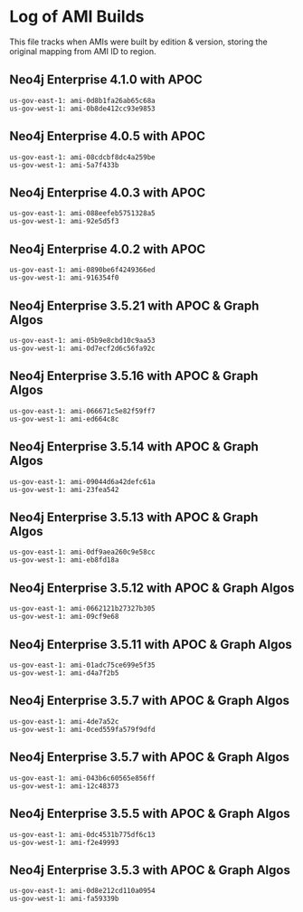 # Log of AMI Builds

This file tracks when AMIs were built by edition & version, storing the original mapping
from AMI ID to region.

## Neo4j Enterprise 4.1.0 with APOC

```
us-gov-east-1: ami-0d8b1fa26ab65c68a
us-gov-west-1: ami-0b8de412cc93e9853

```

## Neo4j Enterprise 4.0.5 with APOC

```
us-gov-east-1: ami-08cdcbf8dc4a259be
us-gov-west-1: ami-5a7f433b
```

## Neo4j Enterprise 4.0.3 with APOC

```
us-gov-east-1: ami-088eefeb5751328a5
us-gov-west-1: ami-92e5d5f3
```

## Neo4j Enterprise 4.0.2 with APOC

```
us-gov-east-1: ami-0890be6f4249366ed
us-gov-west-1: ami-916354f0
```
## Neo4j Enterprise 3.5.21 with APOC & Graph Algos

```
us-gov-east-1: ami-05b9e8cbd10c9aa53
us-gov-west-1: ami-0d7ecf2d6c56fa92c

```

## Neo4j Enterprise 3.5.16 with APOC & Graph Algos

```
us-gov-east-1: ami-066671c5e82f59ff7
us-gov-west-1: ami-ed664c8c
```

## Neo4j Enterprise 3.5.14 with APOC & Graph Algos

```
us-gov-east-1: ami-09044d6a42defc61a
us-gov-west-1: ami-23fea542
```

## Neo4j Enterprise 3.5.13 with APOC & Graph Algos

```
us-gov-east-1: ami-0df9aea260c9e58cc
us-gov-west-1: ami-eb8fd18a
```

## Neo4j Enterprise 3.5.12 with APOC & Graph Algos

```
us-gov-east-1: ami-0662121b27327b305
us-gov-west-1: ami-09cf9e68
```

## Neo4j Enterprise 3.5.11 with APOC & Graph Algos

```
us-gov-east-1: ami-01adc75ce699e5f35
us-gov-west-1: ami-d4a7f2b5
```

## Neo4j Enterprise 3.5.7 with APOC & Graph Algos

```
us-gov-east-1: ami-4de7a52c
us-gov-west-1: ami-0ced559fa579f9dfd
```

## Neo4j Enterprise 3.5.7 with APOC & Graph Algos

```
us-gov-east-1: ami-043b6c60565e856ff
us-gov-west-1: ami-12c48373
```

## Neo4j Enterprise 3.5.5 with APOC & Graph Algos

```
us-gov-east-1: ami-0dc4531b775df6c13
us-gov-west-1: ami-f2e49993
```

## Neo4j Enterprise 3.5.3 with APOC & Graph Algos

```
us-gov-east-1: ami-0d8e212cd110a0954
us-gov-west-1: ami-fa59339b
```

